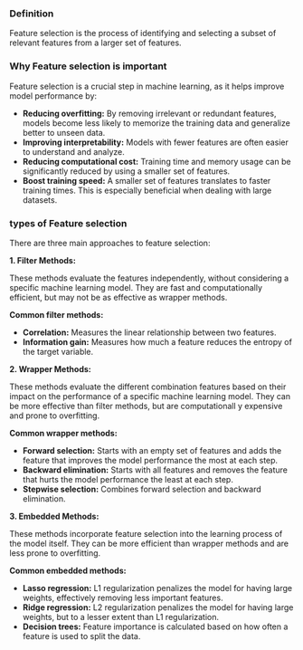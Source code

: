 ### Definition
Feature selection is the process of identifying and selecting a subset of relevant features from a larger set of features.

### Why Feature selection is important

Feature selection is a crucial step in machine learning, as it helps improve model performance by:
- **Reducing overfitting:** By removing irrelevant or redundant features, models become less likely to memorize the training data and generalize better to unseen data.
- **Improving interpretability:** Models with fewer features are often easier to understand and analyze.
- **Reducing computational cost:** Training time and memory usage can be significantly reduced by using a smaller set of features.
- **Boost training speed:** A smaller set of features translates to faster training times. This is especially beneficial when dealing with large datasets.

### types of Feature selection 

There are three main approaches to feature selection:

**1. Filter Methods:**

These methods evaluate the features independently, without considering a specific machine learning model. They are fast and computationally efficient, but may not be as effective as wrapper methods.

**Common filter methods:**

- **Correlation:** Measures the linear relationship between two features.
- **Information gain:** Measures how much a feature reduces the entropy of the target variable.

**2. Wrapper Methods:**

These methods evaluate the different combination features based on their impact on the performance of a specific machine learning model. They can be more effective than filter methods, but are computationall
y expensive and prone to overfitting.

**Common wrapper methods:**

- **Forward selection:** Starts with an empty set of features and adds the feature that improves the model performance the most at each step.
- **Backward elimination:** Starts with all features and removes the feature that hurts the model performance the least at each step.
- **Stepwise selection:** Combines forward selection and backward elimination. 
 
**3. Embedded Methods:**

These methods incorporate feature selection into the learning process of the model itself. They can be more efficient than wrapper methods and are less prone to overfitting.

**Common embedded methods:**

- **Lasso regression:** L1 regularization penalizes the model for having large weights, effectively removing less important features.
- **Ridge regression:** L2 regularization penalizes the model for having large weights, but to a lesser extent than L1 regularization.
- **Decision trees:** Feature importance is calculated based on how often a feature is used to split the data.

